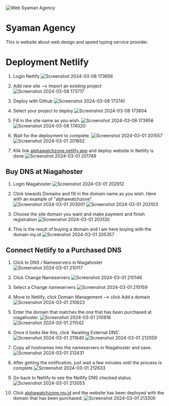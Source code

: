 <!-- [![Review Assignment Due Date](https://classroom.github.com/assets/deadline-readme-button-24ddc0f5d75046c5622901739e7c5dd533143b0c8e959d652212380cedb1ea36.svg)](https://classroom.github.com/a/NtxSJSoQ) -->

![Web Syaman Agency](https://github.com/RevoU-FSSE-4/milestone-1-mhsyaman/assets/98678219/7b7a0811-0e5d-4b3c-9653-ee48722131c6)

# Syaman Agency

This is website about web design and speed typing service provider.

# Deployment Netlify

1. Login Netlify
    ![Screenshot 2024-03-08 173656](https://github.com/RevoU-FSSE-4/milestone-1-mhsyaman/assets/98678219/d4e1c612-ef4f-400f-b004-cc1b2ca01b7a)

2. Add new site --> Import an existing project
    ![Screenshot 2024-03-08 173717](https://github.com/RevoU-FSSE-4/milestone-1-mhsyaman/assets/98678219/e291a6d0-a077-4840-9a13-96e8a79fa9a7)

3. Deploy with Github
    ![Screenshot 2024-03-08 173741](https://github.com/RevoU-FSSE-4/milestone-1-mhsyaman/assets/98678219/926656f0-cbf3-4876-b0b8-0bb2e5601162)

4. Select your project to deploy
    ![Screenshot 2024-03-08 173804](https://github.com/RevoU-FSSE-4/milestone-1-mhsyaman/assets/98678219/4ee3bf5d-530a-4239-94aa-bed61d76637b)

5. Fill in the site name as you wish. 
    ![Screenshot 2024-03-08 173956](https://github.com/RevoU-FSSE-4/milestone-1-mhsyaman/assets/98678219/199e7bde-9867-426b-93e6-cbafeb67a6f0)
    ![Screenshot 2024-03-08 174020](https://github.com/RevoU-FSSE-4/milestone-1-mhsyaman/assets/98678219/540f45a5-8896-4675-ba02-51a86900437d)

6. Wait for the deployment to complete.
    ![Screenshot 2024-03-01 201557](https://github.com/RevoU-FSSE-4/module-2-mhsyaman/assets/98678219/7fa0e1fa-3a0c-41c9-a2ef-f749edea310e)
    ![Screenshot 2024-03-01 201652](https://github.com/RevoU-FSSE-4/module-2-mhsyaman/assets/98678219/beafacdd-6e1e-4e68-8762-024b5ee36cfb)

7. Klik link [alphawatchzone.netlify.app](https://alphawatchzone.netlify.app/) and deploy website in Netlify is done
    ![Screenshot 2024-03-01 201749](https://github.com/RevoU-FSSE-4/module-2-mhsyaman/assets/98678219/35dbbdcb-1fab-4d1f-a625-f45242b5cc2f)


## Buy DNS at Niagahoster

1. Login Niagahoster
    ![Screenshot 2024-03-01 202912](https://github.com/RevoU-FSSE-4/module-2-mhsyaman/assets/98678219/3f7e8fc6-2141-47b2-8a27-90dc125559a5)

2. Click towards Domains and fill in the domain name as you wish. Here with an example of "alphawatchzone".
    ![Screenshot 2024-03-01 203001](https://github.com/RevoU-FSSE-4/module-2-mhsyaman/assets/98678219/4fec5408-7df0-4983-bdea-4def632f4bb8)
    ![Screenshot 2024-03-01 203103](https://github.com/RevoU-FSSE-4/module-2-mhsyaman/assets/98678219/37a07a8b-8f4b-46f3-8444-13bcdf335e74)

3. Choose the site domain you want and make payment and finish registration
    ![Screenshot 2024-03-01 203130](https://github.com/RevoU-FSSE-4/module-2-mhsyaman/assets/98678219/d73da34d-f8da-4247-b545-0d290f8b25bd)

4. This is the result of buying a domain and I am here buying with the domain my.id
    ![Screenshot 2024-03-01 205357](https://github.com/RevoU-FSSE-4/module-2-mhsyaman/assets/98678219/8f488ebc-b974-4b2d-964b-a4ec80cfda2c)


## Connect Netlify to a Purchased DNS

1. Click to DNS / Nameservers in Niagahoster
    ![Screenshot 2024-03-01 210117](https://github.com/RevoU-FSSE-4/module-2-mhsyaman/assets/98678219/4d2c4677-77b4-4a65-b4b8-2fa86bf209a2)

2. Click Change Nameservers
    ![Screenshot 2024-03-01 210146](https://github.com/RevoU-FSSE-4/module-2-mhsyaman/assets/98678219/78e0f16d-e65d-48ef-8a0c-7300d7943ff3)

3. Select a Change nameservers
    ![Screenshot 2024-03-01 210159](https://github.com/RevoU-FSSE-4/module-2-mhsyaman/assets/98678219/f615f8ac-61ca-4e75-babd-3e348c5833bf)


4. Move to Netlify, click Domain Management --> click Add a domain
    ![Screenshot 2024-03-01 210623](https://github.com/RevoU-FSSE-4/module-2-mhsyaman/assets/98678219/e712c469-0bb6-4196-83d5-c405fae88ff0)

5. Enter the domain that matches the one that has been purchased at niagahoster.
    ![Screenshot 2024-03-01 210818](https://github.com/RevoU-FSSE-4/module-2-mhsyaman/assets/98678219/0baabed6-cdd0-43fa-9b4a-fb736bc91636)
    ![Screenshot 2024-03-01 211542](https://github.com/RevoU-FSSE-4/module-2-mhsyaman/assets/98678219/38703657-d935-443b-8501-164cf718ebfd)

6. Once it looks like this, click 'Awaiting External DNS'.
    ![Screenshot 2024-03-01 211640](https://github.com/RevoU-FSSE-4/module-2-mhsyaman/assets/98678219/44a50f84-789e-4133-991f-3c2e1b9d6865)
    ![Screenshot 2024-03-01 212059](https://github.com/RevoU-FSSE-4/module-2-mhsyaman/assets/98678219/b9243120-a907-4afb-9d53-0b63da6a8968)

7. Copy all hostnames into the nameservers in Niagahoster and save.
    ![Screenshot 2024-03-01 212431](https://github.com/RevoU-FSSE-4/module-2-mhsyaman/assets/98678219/2c0e904a-fdd9-49e3-a57e-337f39be545b)

8. After getting the notification, just wait a few minutes until the process is complete
    ![Screenshot 2024-03-01 212633](https://github.com/RevoU-FSSE-4/module-2-mhsyaman/assets/98678219/dc1d2f9e-8cda-4791-ac81-558e9e58757a)

9. Go back to Netlify to see the Netlify DNS checked status.
    ![Screenshot 2024-03-01 213053](https://github.com/RevoU-FSSE-4/module-2-mhsyaman/assets/98678219/7b8a863f-a26a-4590-b91a-1e2aac205722)

10. Click [alphawatchzone.my.id](http://alphawatchzone.my.id/) and the website has been deployed with the domain that has been purchased.
    ![Screenshot 2024-03-01 213300](https://github.com/RevoU-FSSE-4/module-2-mhsyaman/assets/98678219/1071f6a9-429c-40d4-9ee0-c9d89d20e6f4)

